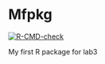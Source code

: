 # Mfpkg

<!-- badges: start -->
  [![R-CMD-check](https://github.com/liuhuaide/Mfpkg/actions/workflows/R-CMD-check.yaml/badge.svg)](https://github.com/liuhuaide/Mfpkg/actions/workflows/R-CMD-check.yaml)
  <!-- badges: end -->
  
My first R package for lab3
